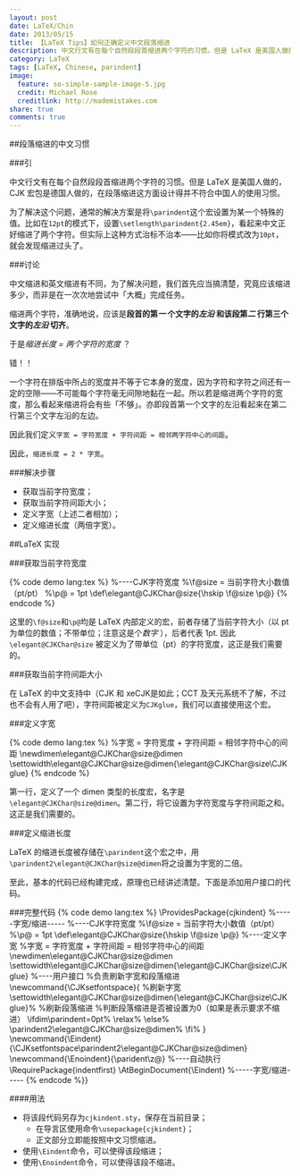 ```yaml
---
layout: post
date: LaTeX/Chin
date: 2013/05/15
title: 【LaTeX Tips】如何正确定义中文段落缩进
description: 中文行文有在每个自然段段首缩进两个字符的习惯。但是 LaTeX 是美国人做的，CJK 宏包是德国人做的，在段落缩进这方面设计得并不符合中国人的使用习惯。本文讲述如何正确定义这一缩进。
category: LaTeX
tags: [LaTeX, Chinese, parindent]
image:
  feature: so-simple-sample-image-5.jpg
  credit: Michael Rose
  creditlink: http://mademistakes.com
share: true
comments: true
---
```

##段落缩进的中文习惯

###引

中文行文有在每个自然段段首缩进两个字符的习惯。但是 LaTeX 是美国人做的，CJK 宏包是德国人做的，在段落缩进这方面设计得并不符合中国人的使用习惯。

为了解决这个问题，通常的解决方案是将`\parindent`这个宏设置为某一个特殊的值。比如在`12pt`的模式下，设置`\setlength\parindent{2.45em}`，看起来中文正好缩进了两个字符。但实际上这种方式治标不治本——比如你将模式改为`10pt`，就会发现缩进过头了。

<!--more-->

###讨论

中文缩进和英文缩进有不同，为了解决问题，我们首先应当搞清楚，究竟应该缩进多少，而非是在一次次地尝试中「大概」完成任务。

缩进两个字符，准确地说，应该是**段首的第*一* 个文字的*左沿* 和该段第*二* 行第三个文字的*左沿* 切齐**。

于是*缩进长度 = 两个字符的宽度* ？

错！！

一个字符在排版中所占的宽度并不等于它本身的宽度，因为字符和字符之间还有一定的空隙——不可能每个字符毫无间隙地黏在一起。所以若是缩进两个字符的宽度，那么看起来缩进将会有些「不够」。亦即段首第一个文字的左沿看起来在第二行第三个文字左沿的左边。

因此我们定义`字宽 = 字符宽度 + 字符间距 = 相邻两字符中心的间距`。

因此，`缩进长度 = 2 * 字宽`。

###解决步骤

* 获取当前字符宽度；
* 获取当前字符间距大小；
* 定义字宽（上述二者相加）；
* 定义缩进长度（两倍字宽）。

##LaTeX 实现

###获取当前字符宽度

{% code demo lang:tex %}
%----CJK字符宽度
%\f@size = 当前字符大小数值（pt/pt）
%\p@ = 1pt
\def\elegant@CJKChar@size{\hskip \f@size \p@}
{% endcode %}

这里的`\f@size`和`\p@`均是 LaTeX 内部定义的宏，前者存储了当前字符大小（以 pt 为单位的数值；不带单位；注意这是个*数字* ），后者代表 1pt. 因此 `\elegant@CJKChar@size` 被定义为了带单位（pt）的字符宽度，这正是我们需要的。

###获取当前字符间距大小

在 LaTeX 的中文支持中（CJK 和 xeCJK是如此；CCT 及天元系统不了解，不过也不会有人用了吧），字符间距被定义为`CJKglue`，我们可以直接使用这个宏。

###定义字宽

{% code demo lang:tex %}
%字宽 = 字符宽度 + 字符间距 = 相邻字符中心的间距
\newdimen\elegant@CJKChar@size@dimen
\settowidth\elegant@CJKChar@size@dimen{\elegant@CJKChar@size\CJKglue}
{% endcode %}

第一行，定义了一个 dimen 类型的长度宏，名字是`\elegant@CJKChar@size@dimen`。第二行，将它设置为字符宽度与字符间距之和。这正是我们需要的。

###定义缩进长度

LaTeX 的缩进长度被存储在`\parindent`这个宏之中，用`\parindent2\elegant@CJKChar@size@dimen`将之设置为字宽的二倍。

至此，基本的代码已经构建完成，原理也已经讲述清楚。下面是添加用户接口的代码。

###完整代码
{% code demo lang:tex %}
\ProvidesPackage{cjkindent}
%-----字宽/缩进-----
%----CJK字符宽度
%\f@size = 当前字符大小数值（pt/pt）
%\p@ = 1pt
\def\elegant@CJKChar@size{\hskip \f@size \p@}
%----定义字宽
%字宽 = 字符宽度 + 字符间距 = 相邻字符中心的间距
\newdimen\elegant@CJKChar@size@dimen
\settowidth\elegant@CJKChar@size@dimen{\elegant@CJKChar@size\CJKglue}
%----用户接口
%负责刷新字宽和段落缩进
\newcommand{\CJKsetfontspace}{
%刷新字宽
\settowidth\elegant@CJKChar@size@dimen{\elegant@CJKChar@size\CJKglue}%
%刷新段落缩进
%判断段落缩进是否被设置为0（如果是表示要求不缩进）
\ifdim\parindent=0pt%
\relax%
\else%
\parindent2\elegant@CJKChar@size@dimen%
\fi%
}
\newcommand{\Eindent}{\CJKsetfontspace\parindent2\elegant@CJKChar@size@dimen}
\newcommand{\Enoindent}{\parident\z@}
%----自动执行
\RequirePackage{indentfirst}
\AtBeginDocument{\Eindent}
%-----字宽/缩进-----
{% endcode %}}

####用法

* 将该段代码另存为`cjkindent.sty`，保存在当前目录；
    * 在导言区使用命令`\usepackage{cjkindent}`；
    * 正文部分立即能按照中文习惯缩进。
* 使用`\Eindent`命令，可以使得该段缩进；
* 使用`\Enoindent`命令，可以使得该段不缩进。
